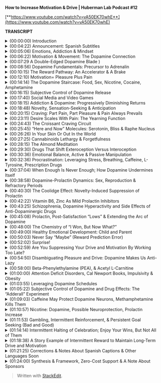 ﻿**How to Increase Motivation & Drive | Huberman Lab Podcast #12**

[**https://www.youtube.com/watch?v=vA50EK70whE**](https://www.youtube.com/watch?v=vA50EK70whE)

**TRANSCRIPT**

<details>
  <summary>(00:00:00) Introduction </summary>
-
  
Welcome to the Huberman Lab Podcast where we discuss science and science-based tools for everyday life. - I'm Andrew Huberman, and I'm a professor of neurobiology and ophthalmology at Stanford School of Medicine. This podcast is separate from my teaching and research roles at Stanford. It is however, part of my desire and effort to bring you zero cost to consumer information about science and science related tools, along those lines I'd like to thank the sponsors of today's podcast.

Our first sponsor is Athletic Greens. Athletic Greens is an all-in-one vitamin mineral probiotic drink. I've been taking Athletic Greens since 2012 and so I'm delighted that they're a sponsor of the podcast. The reason I started taking Athletic Greens is because I found it rather dizzying to know which vitamins and minerals to take and Athletic Greens covers all my bases for vitamins and minerals. It also includes probiotics and there are now a lot of data supporting the fact that probiotics are important for the gut brain access, for immunity for metabolic health, endocrine health, many, many things. So I take Athletic Greens once, sometimes twice a day I mix it with water and a little bit of lemon juice and to me it tastes delicious. If you'd like to try Athletic Greens you can go to athleticgreens.com/huberman and if you do that they'll also give you a year supply of vitamin D3 K2. There are a lot of data now showing that vitamin D3 is important for immune function and a number of other important biological processes. In addition, if you go to athleticgreens.com/huberman you'll get five free travel packs, travel packs make it easy to mix up Athletic Greens when you're in the car, on the plane or generally on the road. So that's Athletic Greens.com to get Athletic Greens. The year supply of vitamin D3 and K2 and the five free travel packs.

Our second sponsor of today's podcast is Headspace. Headspace is a meditation app that makes meditation easy. I've been meditating on and off since I was 16 years old. I'm 45 now. So that's about 30 years of on and off meditation and I confess most of that time it was off, meaning I find it really hard to stick to a meditation practice. A few years ago I discovered Headspace while flying on JetBlue flights 'cause at that time they were offering Headspace as something you could watch instead of TV or movies. And it made me feel great. I'd find that I arrived where I was going, more rested, more relaxed and I got the Headspace app and I started using it daily and I've continued to use it daily. Headspace has a large number of meditations all supported by science. There's also now just a tremendous amount of science supporting a meditation practice for all sorts of things like improved sleep, reduced impulsivity, improved cognition. There are just a myriad of positive effects of meditation. The hardest thing is doing it and Headspace makes that easy. If you wanna try the Headspace app and all the meditations they have, you can go to headspace.com/special offer, and you'll get one month completely free of all the meditations they have that's headspace.com/special offer to get one month free of Headspace.

The third sponsor of today's podcast is magic spoon. Magic spoon is a low carb, grain-free keto friendly cereal. As I've mentioned a few times before on this podcast the way I eat throughout the day has everything to do with when I wanna be alert and when I wanna be sleepy. So in the first part of the day I fast because that enhances alertness. Then I eat keto. So my lunch and my afternoon meals are ketogenic and then in the evening I eat starches and vegetables because those aid the transition to sleep. So for me, magic spoon as a keto cereal is a great snack. It's really tasty. I don't actually mix mine with milk. I just eat it directly. They have a bunch of different flavors. I like the frosted flavor also because it tastes like donuts. And I have a pastry affliction and I love pastries. So magic spoon allows me to remain on keto during the day it's healthy. It tastes great. I really enjoy it. So if you wanna try magic spoon you can go to magicspoon.com/huberman for a variety pack of different flavors. And if you put Huberman at checkout you'll get 5 dollars off the variety pack. That's magicspoon.com/huberman to try a variety pack of different flavors of magic spoon keto grain-free low carb cereal put "Huberman" at checkout you get 5 dollars off.
</details>

<details>
  <summary>(00:04:22) Announcement: Spanish Subtitles </summary>
-
  
A quick note before we begin today's discussion about the neuroscience of motivation. I'm pleased to announce that we have now captioned episodes one and two in Spanish and soon, all the episodes of the Huberman Lab Podcast will be captioned on YouTube in Spanish. We've used some of the revenue from the podcast to hire expert captioners. So it should be accurate. You might catch a mistake here or there a dialect difference from time to time but by our read and by our experts reads, it's all accurate. So we're very pleased that people who speak Spanish and digest information best in Spanish can now digest the information here on the podcast. Thanks to everyone for supporting the podcast which allows us to broaden our reach in these ways and we do hope to expand to other languages in the very near future.
</details>

<details>
  <summary>(00:05:06) Emotions, Addiction & Mindset </summary>
-
  
This month, we're talking all about the neuroscience of emotions and today we're going to talk about an extremely important topic that central to our daily life and that's motivation. We're going to talk about pleasure and reward. What underlies our sense of pleasure or reward. We're going to talk about addictions. You can't have a discussion about pleasure and reward without having a discussion about addictions and the addictive properties of certain substances as well as how to break free of addiction. As well we're going to talk about the neurochemistry of drive and mindset. So all these themes are woven together in the context of emotions. Each one of them of course could also be its own entire month of the podcast and in fact, we are going to have an entire month devoted to addiction and I have a very special guest that's going to be joining us to talk about the science and clinical practices that we know are important for understanding and treating addiction. But for now, let's just talk about the neuroscience of motivation and reward of pleasure and pain because those are central to what we think of as emotions whether or not we feel good, whether or not we feel we're on track in life whether or not we feel we're falling behind.
</details>

<details>
  <summary>(00:06:22) Motivation & Movement: The Dopamine Connection </summary>
-
  
So motivation is fundamental to our daily life. It's what allows us to get out of bed in the morning. It's what allows us to pursue long-term goals or short-term goals, motivation and the chemistry of motivation is tightly wound in with the neurochemistry of movement. In fact, the same single molecule, dopamine is responsible for our sense of motivation and for movement, even though nerves controlling muscles. So again, these are nerves in the spinal cord or brain that move our limbs, the effector chemical they're the one that actually causes the muscles to twitch to contract, is a CDOT Colleen in the brain. Acetylcholine is responsible for focus. However, whether or not we move, whether or not we want to move whether or not we have the desire to overcome barriers of they could be social barriers or financial barriers or time constraints. That depends on this molecule. We call dopamine, it's a fascinating molecule and it lies at the center of so many great things in life and it lies at the center of so many terrible aspects of life namely addiction and certain forms of mental disease.
</details>

<details>
  <summary>(00:07:29 A Double-Edged Dopamine Blade )</summary>
-
  
So if ever there was a double-edged blade in the world of neuroscience it's dopamine. So let's talk about what dopamine is and as always we are going to talk about actionable tools today. We're definitely gonna talk about some things related to supplementation. Although you might be surprised to learn that it's not all just about increasing dopamine and in particular, in some cases that's the wrong thing to do. Sometimes it's appropriate sometimes it's not. More so we're going to talk about tools related to what's called dopamine scheduling, how the way that you're leading your life and the way that you're conceptualizing your goals can actually predict whether or not you're going to continue to pursue those goals. And therefore whether or not you will succeed in achieving those goals As well as whether or not you will quit. There's a fundamental relationship between dopamine released in your brain and your desire to exert effort. And you can actually control the schedule of dopamine release but it requires the appropriate knowledge. This is one of those cases where understanding the way the dopamine system works will allow you to leverage it to your benefit. And if you don't understand the way that dopamine works there's a good chance that it's going to pull you out into the current of life. Meaning the rest of the world is going to control your dopamine schedules. So I'm excited to tell you about today's information. You're gonna learn some basic science. You're gonna learn a lot of tools and these tools I believe are applicable whether or not you're five years old eight years old, 80 years older, anything in between. So let's talk about dopamine.
</details>

<details>
  <summary>(00:08:56) Dopamine Fundamentals: Precursor to Adrenalin </summary>
-
  
Let's get a few basic facts on the table. Dopamine was discovered in the late 1950s and it was discovered as the precursor, meaning the thing from which epinephrin or adrenaline is made. Now that's fundamentally important because this molecule we call dopamine nowadays, we think of as the molecule of reward and pleasure, but actually it is the substrate from which adrenaline is made and in the brain it's the substrate from which epinephrin is made epinephrin is the same thing as adrenaline except in the brain we call it epinephrin. Epinephrin as you may recall from previous podcasts, or if you haven't no problem epinephrin allows us to get into action. It stimulates changes in the blood vessels, in the heart in the organs and tissues of the body that bias us for movement. And if you'd like to learn more about epinephrin you can check out our episode on mastering stress. We talk a lot about it there. Dopamine was initially thought to be just the building block for epinephrin. And it is indeed the chemical building block from which epinephrin is made. However, dopamine does a lot of things on its own. It's not always converted to epinephrin.
</details>

<details>
  <summary>(00:10:15) The Reward Pathway: An Accelerator & A Brake </summary>
-
  
Dopamine is released from several sites in the brain and body, but perhaps the most important one for today's discussion about motivation and reward is something that sometimes just called the reward pathway for the it's sometimes called the mesolimbic reward pathway but it's fundamentally important to your desire to engage in action and it's fundamentally important for people getting addicted to substances or behaviors. So how does this work? Well, you've got a structure in the deep part of your brain called the VTA. It stands for ventral tegmental area. As always you don't have to remember these names, but if you want to I offer them to you for food further googling, research, reading, et cetera, the VTA or ventral tegmental area contains neurons that send what we call axons little wires that spit out dopamine at a different structure called the nucleus accumbens and those two structures VTA and nucleus accumbens form really the core machinery of the reward pathway and the pathway that controls your motivation for anything you can think of them like an accelerator they bias you for action. However, within the reward pathway, there's also a break the break or restriction on that dopamine which controls when it's released and how much it's released is the prefrontal cortex. The prefrontal cortex is the neural real estate right behind your forehead. It's discussed for so many aspects of neuroscience. You hear about it for decision-making , executive function ,for planning, et cetera. And indeed it's responsible for a lot of those. It's this really unique real estate that we were all endowed with as humans, other animals don't have much of it. We have a lot of it and that prefrontal cortex acts as a brake on the dopamine system without that break you would be purely a pleasure seeking animal. You would be purely pleasure seeking. You would have no basis for regulating your behavior in terms of trying to get things that make you feel good.
</details>

<details>
  <summary>(00:12:10) Motivation= Pleasure Plus Pain </summary>
-
  
And that brings us to the important feature of motivation which is that motivation is a two-part process which is about balancing pleasure and pain. Okay. Most people think about motivation and reward and dopamine is just trying to achieve pleasure. And indeed dopamine is released in the brain from the VTA at the* nucleus accumbens. When we experience things that we like. So here's the way to conceptualize this and if you can internalize this in your mind it will really help you as you move through your day trying to understand why you might be motivated or not motivated for certain things. So when you're just sitting around, not doing much of anything, maybe you wake up in bed in the morning. You're thinking about getting up or not. This reward pathway is releasing dopamine at a rate of about three or four times per second. It's kind of firing in a low level. When I say firing me an electrical activity in the neurons. So when you're just around, you feel okay, not depressed not highly motivated, not excited maybe three or four times a second. If suddenly you get excited about something you anticipate something, not receive an award but you get excited in an anticipatory way. Then the rate of firing the rate of activity in this reward pathway suddenly increases to like 30 or 40 times and it has the effect of creating a sense of action or desire to move in the direction of the thing that you're craving. In fact, it's fair to say that dopamine is responsible for wanting and for craving, and that's distinctly different from the way that you hear it talked about normally which is that it's involved in pleasure. So yes, dopamine is released in response to sex. It's released in response to food. It's released in response to a lot of things but it's mostly released in anticipation and craving for a particular thing. It has the effect of narrowing our focus for the thing that we crave and that thing could be as simple as a cup of coffee. It could be as important as a big board meeting. It could be a big, final exam. It could be a, the person that we're excited to meet or see dopamine doesn't care about what you're craving. It just releases at a particular rate.
</details>

<details>
  <summary>(00:14:14) The Dopamine Staircase: Food, Sex, Nicotine, Cocaine, Amphetamine </summary>
-
  
In fact, if we just take a step back and we look at the scientific data on how much the dopamine firing increases in response to different things, you get a pretty interesting window into how your brain works and why you might be motivated or not motivated. Let's say you're hungry, or you're looking forward to a cup of coffee, or you're going to see your partner. Well, your dopamine neurons are firing at a low rate until you start thinking about the thing that you want or the thing that you're looking forward to let's say you're craving chocolate or a good meal, a steak if you like steak or a nice plate of pasta if you like pasta, when you eat that food the amount of dopamine that's released in this reward pathway goes up about 50% above baseline. The neurons there go from firing, three or four times per second to, six or 10 times per second. It really depends and these aren't exact numbers. But if we were to measure the amount of dopamine that's released, it goes up about 50 points, all right. Sex, which is fundamental to our species, continuation and reproduction. Although it doesn't have to be for conceiving children. Sex does release dopamine and it increases dopamine levels about a hundred percent. So basically doubles them. Nicotine of the sort that's in cigarettes or some people are taking nicotine in supplemental form increases the amount of dopamine about 150% above baseline. It also does some other things that we're gonna talk about, but nicotine does that and it's kind of interesting that nicotine would increase the amount of dopamine in your brain very quick, within seconds that's 150 times over baseline as opposed to sex which is a 100 percent above or food which is 50%. Cocaine and amphetamine increase the amount of dopamine that's released a thousand fold within about 10 seconds of consuming the drug.
</details>

<details>
  <summary>(00:16:15) Subjective Control of Dopamine Release </summary>
-
  
However, just thinking about food, about sex, about nicotine if you like nicotine or cocaine or amphetamine can increase the amount of dopamine that's released to the same degree as actually consuming the drug. Now it depends in some cases, for instance the cocaine user, the addict that wants cocaine can't just think about cocaine and increase the amount of that's released about a thousand fold is actually much lower but it's just enough to put them on the motivation track for it to crave that particular thing. Now, there are reasons why you would have brain circuitry like this. I mean, brain circuitry like this didn't evolve to get you addicted brain circuitry like this evolved in order to motivate behaviors toward particular goals, water when you're thirsty , sex in order to reproduce and we're gonna talk about the relationship between estrogen and testosterone and the dopamine system because those hormones actually bias dopamine to be released. These things and these brain areas in neurons were part of the evolutionary history that led to the continuation of our species. Things like cocaine and amphetamine are disastrous for most people because they really so much dopamine and they create these closed loops where people then only crave the particular thing, cocaine, amphetamine that leads to those massive amounts of dopamine release. Most things don't release that level of dopamine.
</details>

<details>
  <summary>(00:17:40) Social Media and Video Games </summary>
-
  
Now, nowadays there's a ton of interest in social media and in video games and there have been some measurements of the amount of dopamine released video games especially video games have a very high update speed where there's novel territory all the time not novelty is a big stimulus of dopamine. Those can release dopamine somewhere between nicotine and cocaine. So very high levels of dopamine release. Social media is an interesting one because the amount of dopamine that's released in response to logging onto social media initially could be quite high but it seems like likely that there's a taper in the amount of dopamine and yet people still get addicted.
</details>

<details>
  <summary>(00:18:15) Addiction & Dopamine: Progressively Diminishing Returns </summary>
-
  
So why, why is it that we can get addicted to things that fail to get to elicit the same massive amount of pleasure that they initially did. Being addicted to something isn't just about the fact that it feels so good that you wanna do it over and over again and that's because of this pleasure pain balance that underlies motivation. So let's look a little bit closer at the pleasure pain balance because there in lies the tools for you to be able to control motivation toward healthy things and avoid motivated behaviors towards things that are destructive for you.
</details>

<details>
  <summary>(00:18:48) Novelty, Sensation-Seeking & Anticipation </summary>
 -
  
There are a lot of reasons why people try novel behaviors whether or not those are drugs or whether or not those are adventure, thrill-seeking things or they seek out new partners they take a new class as you'll notice. I'm not placing any judgment or value on these different behaviors. Although I think it's fair to point out that for most people addictive drugs like cocaine and amphetamine are very destructive. Actually we know that about 15 to 20% of people have a genetic bias towards addiction , you sometimes hear that the first time that you use a drug you can become addicted to it. That's actually not been shown to be true for most things in most people, but for some people that actually is true. And we'll talk a little bit later about why certain people are heavily biased toward becoming addicts on the first use of a particular drug. It's actually very interesting, it has everything to do with whether or not they were formerly addicted to something else but in any case, the way that addiction works and the way that motivation works generally in the non-addictive setting is that when you anticipate something a little bit of dopamine is released, and then when you reach that thing, you're engaged in that thing the amount of dopamine goes up even further but as you repeatedly pursue a behavior and you repeatedly engage with a particular thing let's say you love running or you love chocolate as you eat a piece of chocolate believe it or not, it tastes good and then there's a shift away from activation of dopamine.
</details>

<details>
  <summary>(00:20:15) Craving: Part Pain, Part Pleasure & Pain Always Prevails </summary>
-
  
And there are other chemicals that are released that trigger a low level sense of pain. Now you might not feel it as physical pain but the craving that you feel is both one part dopamine and one part, the mirror image of dopamine which is the pain or the craving for yet another piece of chocolate. And this is a very important and subtle feature of the dopamine system. That's not often discussed. People always talk about just as pleasure. You love social media. So it gives you dopamine. And so you engage in that. You like chocolate, it releases dopamine. So you do that. But for every bit of dopamine that's released there's another circuit in the brain that creates you can think of it as kind of like a downward deflection in pleasure. So you engage in something you really want and there's an increase in pleasure. And then without you doing anything there's a mirror image of that which is a downward deflection in pleasure which we're calling pain. So for every bit of pleasure there is a mirror image experience of pain and they overlap in time very closely. So it's sometimes hard to sense this but try it the next time you eat something really delicious. You'll take a bite, it tastes delicious and part of the experience is to want more of that thing. This is true for any pleasureful experience. Now, the diabolical part about dopamine is that because it didn't evolve in order to get you to indulge in more and more and more of something, what happens is that initially you experience an increase in pleasure and you also experience this increase in pain shortly after or woven in with the pleasure that makes you want more of that thing. But with each subsequent time that you encounter that thing that you pursue, the chocolate that you pursue the lover each time, the experience of dopamine release and pleasure is diminished a little bit. And the diabolical thing is that the pain response is increased a little bit and this is best observed in the context of drug seeking behavior. The first time someone decides to take cocaine or amphetamine, they may do it out of boredom. They may do it out of peer pressure. They may do it to relieve some internal sense. Maybe they're bored, or they're just excited. Maybe they're high in novel novelty seeking. There are a lot of reasons why people might try a drug far too many for us to get into our parks here. Maybe they don't even wanna do it but someone encourages them. They will experience a huge dopamine release and they will feel likely very good. However, the next time they take it it won't feel quite as good. And it won't feel even as good the third time or the next time, but the amount of pain the amount of craving that they experience for the drug will increase over time.
</details>

<details>
  <summary>(00:23:11) Desire Scales With Pain: The Yearning Function </summary>
-
  
So much of our pursuit of pleasure is simply to reduce the pain of craving. So the next time you experienced something, you really like I don't wanna take you out of that experience but it's really important that you notice this that if there's something you really enjoy part of that enjoyment is about the anticipation and wanting of more of that thing and that's the pain system in action. And so we can distinguish between dopamine which is really about pleasure and dopamine which is really about motivation to pursue more in order to relieve or exclude future pain. Let me repeat that. Dopamine isn't as much about pleasure, as much as it is about motivation and desire to pursue more in order to reduce the amount of pain and we are now talking about pain as a psychological pain and a craving although people that miss a lover very badly or that really crave a food very badly, or that are addicted to a drug and can't access, it will experience that as a physical craving and a mental craving the body and brain are linked in this way. It's almost, they'll describe it as painful. They yearn for it. And I think the word yearning is one that's very valuable in this context, because yearning seems to include a whole body experience more than just wanting which could just be up in the mind. So your desire for something is proportional to how pleasureful it is to indulge in that thing but also how much pain you experience when you don't have it.
</details>

<details>
  <summary>(00:24:43) The Croissant Craving Circuit </summary>
-
  
And you can now start to let your mind wander into all sorts of examples of addictions or things that you happen to like, I'll use the example that I sometimes use on here which is my love of croissants. Although several of you pointed out these are called croissant but then it sounds like I'm trying to speak French and I always tried to do that when I was a kid and I went to a bilingual school and it failed then it's gonna fail now. So I'm gonna call them croissants. They're delicious. I love them a really good one makes me wanna eat six. It's true. I have pretty good impulse control, I think but it makes me wanna eat six. I taste it and it tastes so delicious and unless I really force myself to experience the taste of it in my mouth and how flaky I'm getting hungry for it right now and delicious the croissant is mostly the tastes of that croissant makes me want to eat more croissants. Now, eventually blood sugar goes up satiety is reached, et cetera. What happens then? What is satisfaction and satiety about? Well, that's a separate neuromodulator. That's about the neuromodulator serotonin. It's about oxytocin. It's about a hormone system that involves something called prolactin.
</details>

<details>
  <summary>(00:25:45) “Here and Now” Molecules: Serotonin, Bliss & Raphe Nucleus </summary>
-
  
So we're gonna talk about all of those in the book "the Molecule of More" wonderful book those were described as the here and now molecules the ones that allow you to experience your sensations and pleasure in the present and for which the brain stops projecting into the future. So now let's talk about craving and these so-called here and now molecules and how those engage in a kind of push pull balance that will allow you to not just feel more motivated, but also to enjoy the things in life that you are pursuing to a much greater degree. We have neurons in an area of our brain called the raphe R-A-P-H-E The raphe releases serotonin at different places in the brain. Serotonin is the molecule of bliss and contentment for what you already have.
</details>

<details>
  <summary>(00:26:26) In Your Skin Or Out In the World </summary>
-
  
I've talked before about exteroception, exteroception is a focus on the outside world, everything beyond the confines of your skin. I've also talked about interoception of focus on things that are happening internally within the confines of your skin. Dopamine and serotonin can be thought of as related to extra reception. Dopamine makes us focused on things outside us that are beyond what we call our personal space where we actually have to move and take action in order to achieve things and serotonin in general has to do with the things that are in our immediate here and now, hence the description of these as the here and now molecules. So it's interesting to point out that the body and the brain can direct its attention towards things outside us or inside us or split our attention between those. I talked about this in a previous podcast but if you didn't see it, no problem.
</details>

<details>
  <summary>(00:27:25) Cannabinoids Lethargy & Forgetfulness </summary>
-
  
Just understand that dopamine biases us toward thinking about what we don't have, whereas serotonin and some of the related molecules like the endocannabinoids if you picked up on the word cannabinoid, yes it's like cannabis because cannabis attaches to endocannabinoids receptors and the endocannabinoids are receptors that and chemicals that the cannabinoids that you naturally make that are involved in things like forgetting. It's not a coincidence that pot smokers don't have the most terrific memory. You may know a few that have great memories but chances are, they would have even better memories if they weren't pot smokers but you make these molecules that bind to these receptors that make you feel kinda blissed out and content in the present. Those are receptors that exist in us not for sake of consuming THC or marijuana, but for sake of binding of our natural endogenous cannabinoids.
</details>

<details>
  <summary>(00:28:15) The Almond Meditation </summary>
-
  
So you've got these two systems they're kind of like a push pull and if you were to say in the book or wherever you go there you are Jon Kabat-Zinn talks about this meditation practice. That's different than most meditation practices where you eat one almond and you focus all of your attention on the almond the taste of the almond, the texture of the almond. That's really a mindfulness practice that's geared towards trying to take a behavior which is normally about pursuit, normally feeding as we were going to engage in feeding because of dopamine we pursue more of a food because of that pleasure pain relationship I talked about before the focus on the one almond or becoming very present in any behavior that normally would be a kind of extra susceptive pursuit behavior and bring it into the here and now that's a mental trick or a mental task that the mindfulness community has really embraced in order to try and create increased pleasure for what you already have. It's really trying to accomplish a shift from dopamine being released to serotonin in the cannabinoid system, being involved in that behavior. So if you're interested in mindfulness which is something I've talked about before in this podcast and I sort of made some off the cuff jokes about the opposite of mindfulness being mindlessness. Mindfulness is a vast space that is a mindful practice that a lot of people have engaged in. And indeed it can give you deeper appreciation for things that you already have.
</details>

<details>
  <summary>(00:29:30) Drugs That Shift Exteroception Versus Interoception </summary>
-
  
Dopamine has the quality of making people kind of rabidly in pursuit of things. Look at people who are high on cocaine or amphetamine, and they are almost entirely extra receptive drugs like marijuana, the opioids anything that really hits the serotonin system hard tend to make people rather lethargic and content to stay exactly where they are. They don't wanna pursue much at all. Occasionally when people smoke marijuana or consume THC their appetite goes way up and they really wanna consume food. That's because of its effects on insulin and its effects on blood sugar, which is a slightly separate matter. But since some of you, probably your minds might've gone to those either experiences or reports of what pot does, that's why it does that. So you've got these molecules like dopamine that make you focused on the things you want and the things you crave. And then you've got the molecules that make you content with what you have.
</details>

<details>
  <summary>(00:30:36) Emotional Balance, Active & Passive Manipulation </summary>
-
  
So the most important thing, perhaps in creating a healthy emotional landscape is to have a balance between these two neuromodulator systems people that are always in anticipation and desire and seeking that's wonderful for pursuing goals. However, it's terrible for enjoying life and actually those people are actually quite difficult to be around. There's a certain, almost sociopathic element to people who are what they call hyper dopaminergic. People who are always on the dopaminergic scale to the point where they are always pursuing goals. In fact, those people are known to be at least in the psychological spectrum. They can be very manipulative dopamine and the pursuit of something doesn't necessarily have to be high energy and intense from the outside. When you observe it from the outside. In fact, there are people who will manipulate in order to get what they want. This has been shown who have high levels of dopamine release in their brain, but they've learned that a kind of passive manipulation is the best way to maneuver through a particular environment. I don't wanna focus too much on sociopathy because those are kind of extreme examples but it just goes to show that people who identify a goal and realize the series of steps that they need to take in order to achieve that goal can either do it through ethical means or non ethical means they can do it through active pursuit, being the kind of type a person that's always declaring their goals and going after it, posting it on Instagram telling everybody about it, try and recruit others. There's that phenotype there's that kind of signature of dopamine and then there are the people that wanna get what they want, and they're doing it by always serving other people by always taking care of everybody else's needs by always trying to accomplish their goals but through a mode that at least from the outside seems more passive or more about supporting others. Neither of these are good or bad. And that's because dopamine is a molecule. It doesn't care how you reach your goals. It only cares that you reach your goals because the internal sensation is one again of mild pleasure a little bit of pain, although more pain over time. If you're not reaching those goals and it takes you away from the here and now.
</details>

<details>
  <summary>(00:32:36) Procrastination: Leveraging Stress, Breathing, Caffeine, L-Tyrosine, Prescription Drugs </summary>
-
  
So at about this point in the podcast I'm guessing that some you are thinking, okay, great. I want more dopamine. I want to be more motivated. I don't wanna procrastinate as much and I want to be able to experience life. I want these here and now molecules to be released as well. Well, there is a way to do that, but you have to understand the source of procrastination is not one thing. There are basically two kinds of procrastinators or so says the research. The first kind are people that actually really enjoy the stress of the impending deadline. It's the only way they can get into action. These are people that really like the feeling of something being due in an hour and how activated and sharp and focused that makes them feel. Those people are people that are tapping into the epinephrin system, the stress system and for which the stress really tightens their ability to see it creates that soda straw view of the world. It creates an action element in the body that makes them feel like they wanna move. It really eliminates all the distractions for them. So they're actually leveraging stress internal stress in order to achieve a state that they can't seem to otherwise achieve. I won't tell you what to do in order to overcome all kinds of procrastination but from a logical perspective, it makes sense therefore, for those kinds of people to think about other ways that they can get their system into activation, I've talked about this in previous podcasts but a couple of those tools might be the what we called super oxygenation breathing which I admit is not always super oxygenating. So this would be if didn't want it to consume anything. This could be 25 or 30 cycles of in deep inhales and exhales. It's likely to create some anxiety and a low level stress. If you're someone who's prone to panic attacks I wouldn't recommend this, but it's pretty straight forward. It will deploy adrenaline into your system. And you will find that your visual field is focused and you will be able to work and focus better than if you just kinda waited around for some wave of motivation to wash over you. Normally you're waiting for that deadline to come into sight and then that's what the stimulus is. But you can self-direct adrenaline release without ingesting anything. You can also ingest coffee, caffeine or Mate or something like that, which is what I prefer very often to coffee, which has caffeine. Caffeine does release dopamine at low levels how much it releases dopamine it isn't clear. It seems to increase firing in these neurons in the nucleus accumbens by about 30% which is a pretty low level, but it can create agitation so for caffeine sensitive people, that could be a problem. I've talked before about things like L tyrosine the precursor to dopamine or Mucuna Purina. I talked about that in the last episode but if you didn't see that, just to remind you L tyrosine is present in red meats, it's in certain nuts and L tyrosine is the precursor to dopamine. You can supplement L tyrosine. If you like, you will get a big inflection in dopamine but there is a crash associated with it. However, it will increase motivation in the short term not suggesting anyone do this. I wanna be very clear to say what I always say. I'm not a doctor. I don't prescribe anything. I'm a professor. I profess things. You have to know whether or not these things are appropriate for your mental and physical health or not. So you need to consult a doctor. For instance, people who suffer from schizotypal or schizophrenia or mania should probably not be taking supplements that increase their dopamine levels. Now, if you can't increase your level of focus and your level of alertness and your level of motivation using breathing well then there might be something else at play. There are other procrastinators for which they simply are not releasing enough dopamine. They're not making enough dopamine. And for those people there are a variety of things that can increase dopamine. I do suggest you talk to a psychiatrist or doctor I've talked about Mucuna Purina, which is 99.9%. L-DOPA the precursor to dopamine. So there are people that do much better when they take things that increase their dopamine levels. There are antidepressants like Wellbutrin Pru prior own which increase is the other name for it which increased dopamine and epinephrin, it can increase risk of epileptic attacks if you're epileptic. So again, you have to talk to your doctor but they will increase dopamine and motivation and focus.
</details>

<details>
  <summary>(00:37:04) When Enough Is Never Enough; How Dopamine Undermines Itself </summary>
-
  
However, if you think back to our earlier discussion about dopamine, dopamine if it's very high, creates a sense of pleasure and the desire for more, so you can also become a person for which enough is never enough. The only thing that dopamine really wants is more of the thing that releases dopamine and so big inflections in dopamine, whether or not they come from cocaine or whether or not they come from a supplementation, caffeine exercise study regime will just make you want more of something and we've all heard before of growth mindset this incredible discovery of my colleague, Carol Dweck where some of these positive mindsets that the psychology community has put forth as really good for pursuit of goals and pursuit of things that require long bouts of effort. Well, it's wonderful if you can learn to attach dopamine to that process psychologically, but if you're starting to augment the amount of dopamine increase the amount of dopamine through things like supplementation and prescription drugs what's gonna happen is you're not only gonna need to pursue more and more of the sorts of things that are associated with the dopamine. So more doing more studying, more sport more pursuit, higher mountains, more money, more whatever but we know that over time, the mirror image of that the pain of lack of accomplishment will also increase. This is the pleasure pain relationship that we talked about earlier. So in a few moments, I'm gonna talk about how to think about healthy dopamine schedules but I just wanna take a step back for a second and talk a little bit about the flip side of Dolby and what happens after this so-called dopamine crash what mechanisms are installed in us, because believe it or not, there are mechanisms that are installed in all of us that really put the complete and total break on dopamine, why they're there and what they do because you've experienced these before and there are actually ways that you can navigate them. These dopamine crashes are these intentional dopamine suppression mechanisms in order to leverage healthier dopamine schedules and to feel more motivated.
</details>

<details>
  <summary>(00:38:58) Dopamine-Prolactin Dynamics: Sex, Reproduction & Refractory Periods </summary>
-
  
Perhaps one of the most fundamental mechanisms in all humans is the neuro circuitry designed for seeking out mates and for reproduction and that's because the continuation of any one species is the primary driver for any species. That's just the reality. Now I'm removing all context here. So whatever I say, of course, it's on a backdrop of consensual age appropriate species, appropriate context, appropriate all of that. This is not about the sociology of reproduction and sex. This is about the biology, the biology of sex in males and females doesn't matter if it's XX chromosome X Y chromosome X, X, Y X, Y Y doesn't matter. The reality is that dopamine is released on anticipation and consummation of sex and reproduction. And after orgasm, regardless of chromosomal background there's a dramatic decrease in dopamine and an increase in a hormone called prolactin. Now, prolactin is associated with milk let-down in lactating mothers. It's also present in males and in general prolactin creates a sense of lethargy of stillness and lack of desire to move and lack of desire to pursue more of whatever released the dopamine.
</details>

<details>
  <summary>(00:40:30) The Coolidge Effect: Novelty-Induced Suppression of Prolactin </summary>
-
  
Prolactin in fact, sets the refractory period on a male's ability to mate again now this is gonna vary tremendously from individual to individual. It also can, there are data showing that it can vary tremendously from mate pairing to mate pairing the number one thing that releases dopamine is novelty and it is true that the refractory period is shortened by the introduction of novel mates. This was first shown in a kind of classic experiment in of all things in chickens. This is called the Coolidge effect and the story is the story goes and I believe it's a true story, it's actually in all the neuroendocrinology textbooks. So I believe it's true is that president Calvin Coolidge was visiting a chicken farm. They were is being taken around and the person who was hosting the visit showed them a rooster that was Coolidge and his wife were on the visit and said "this rooster copulates thousands of times per day." And Mrs. Coolidge apparently kind of elbowed president Coolidge and said, "ah, you hear that" kind of like pointing out the prowess of this rooster and Coolidge said," yeah but let me ask you a question, same hen or different hens." It turns out it was different hens. And the reason is the introduction of a novel mate increases dopamine levels. And what's interesting about this is that after copulation prolactin goes through the roof and prevents further copulation dopamine crashes but the introduction of some sort of novelty shortens this. Now this is not a ploy for people to change mates often what this is a story about the dopamine and prolactin system that also exists in humans. Now, there are actually things that people in certain communities take in order to bypass these refractory periods. There's actually drugs that increase dopamine suppress prolactin and vice versa. There's actually another way to suppress prolactin.
</details>

<details>
  <summary>(00:42:22) Vitamin B6, Zinc As Mild Prolactin Inhibitors </summary>
-
  
Vitamin B6 is a fairly potent prolactin inhibitor as a zinc. And if you look out there in the literature and for those either in the wellness and cost sports performance community a lot of the so-called quote unquote testosterone boosters are actually combinations of vitamin B6 and zinc which inhibit prolactin and by way of inhibiting prolactin increase dopamine. So they do have some functional effect in that regard. They're not really increasing testosterone directly they're suppressing prolactin levels. And there are clinical conditions like hyperprolactinemia which leads to massive decreases in libido, et cetera. And there are prescription drugs to treat hyperprolactinemia, which of course you should always talk to an endocrinologist about those sorts of prescription drugs. So it's interesting that this very basic mechanism of dopamine and prolactin, this sort of motivation, no more motivation is a system that evolved for reproduction first, but that actually takes place.
</details>

<details>
  <summary>(00:43:25) Schizophrenia, Dopamine Hyperactivity and Side Effects of Anti-Dopaminergic Drugs </summary>
-
  
And you can see in elsewhere in the world, for instance schizophrenia disease that has many different types and facets, but schizophrenia is a case of an often of hyperactivation of the dopamine system so much so that it can make people feel kind of high, they hallucinate, I mean, we're talking very very high or dysregulated dopamine circuits in the brain. One of the treatments for schizophrenia are drugs that block dopamine receptors. And if you have the it's unfortunate, there are so many people that are out on the street these days who have schizophrenia, some of whom are taking their meds, some of who, whom aren't if you ever see somebody on the street that's doing what's it's like a lip smacking and writhing it's actually called tardive dyskinesia. This is a movement disorder that's created by taking these anti dopaminergic drugs. So you can imagine these anti-doping synergic drugs while being very effective in suppressing hallucinations they create these movement problems because of dopamines importance for the movement circuitry so-called pyramidal circuitry for the aficionados. In addition, you sometimes see in males that take these drugs, drugs like haloperidol and the other dopamine blockers that they actually develop breast tissue gynecomastia. So the development of male breast tissue is because of the elevated levels of prolactin because they're suppressing their dopamine so much. Now that's a really extreme case, but maybe perhaps if you see somebody engaging these very strange kind of face riding and body riding behaviors that's actually not a consequence of their mental illness. That's a consequence most often of the drugs that they're taking to treat the mental illness. Those are side effects of those drugs.
</details>

<details>
  <summary>(00:45:08) Prolactin, Post-Satisfaction “Lows” & Extending the Arc of Dopamine </summary>
-
  
Now prolactin is increased any time. We have some really heightened, intense experience. It's not just released after sex and reproduction. Prolactin is released after some major event, it's actually responsible thought for some of postpartum depression for different types of kind of the, the let down the low. I can distinctly remember that after finals or after publishing a big paper, I would be very, very happy but then I'd find that, Oh, you know like what next or things might seem a little bit dimmed or dulled out for the next day or so, or the following week. The timescales on these are gonna vary because some people release a lot of dopamine for a very long time in response to something great and other people have a quick inflection of dopamine and then they're back to feeling not so great. It really varies from person to person. In fact, long ago, I started as I learned about dopamine reward circuitry and the relationship would be between dopamine and prolactin. I started to leverage this, believe it or not. After some major event I would take a couple 100 milligrams of vitamin B6. I think for people who have diabetic neuropathy you need to be careful with vitamin B6 check with your doctor. I was told, although I haven't found the literature on this that it can, in some cases exacerbate peripheral neuropathy, but for most people it's thought to be reasonably safe but again, always check with your physician but I would take some B6 to kind of offset some of that low. And I actually, I don't know if it was subjective or not but it seemed to have somewhat of a positive effect. I also started just internalizing the fact that dopamine is so subjective. There are objective aspects to dopamine and how much is released but there's also some subjective effects to dopamine. And so one of the things that you can do in order to generally just be a happier person especially if you're a person in pursuit of long-term goals of any kind is the longer that you can extend that positive phase of the dopamine release. And the more that you can blunt the pain response to that the better, and you can actually do this cognitively. I used to joke with my lab that when we'd publish a paper I would get really excited, but I wouldn't allow myself to get too excited what I wanted to do instead and what I've still tried to do is try and extend the arc of that positive experience as long as I possibly can simply by thinking back like, Oh, that was really cool. I really enjoy doing that work. I really enjoyed the discovery. I really enjoy doing that with the people that I was working with at the time, what a pleasure that was. I can get this very easily from pictures of people, in things like Costello that I really enjoy trips that I've taken. So you can extend pleasure without having to engage in the behavior over and over. That's extending the arc of that dopamine release as well. It offset some of the pain of not having that experience occur over and over and over again.
</details>

<details>
  <summary>(00:48:00) The Chemistry of “I Won, But Now What?” </summary>
-
  
Now for the high performers out there you're probably familiar with this many people who have a big achievement. Their first thoughts are will now, what what am I gonna do next? How am I ever gonna exceed that? And indeed many people who are very high on this kind of dopamine sensation and novelty seeking scale are prone to addiction. They're prone to the rabid pursuit of external goals of external perception to the neglect of these internal mechanisms that allow them to feel calm and happy. So for people that are very driven, very motivated adopting a practice of being able to engage in the here and now the sort of almond type practices we talked about earlier of learning how to achieve a really good night's sleep on a regular basis through tools and mechanisms I talked about in previous podcasts gives us sort of balance to the pleasure seeking for an offsetting of pain and the pleasure in the here and now. So pleasure is really two things. It's a joy in pursuit but it's also the joy in what you have.
</details>

<details>
  <summary>(00:49:00) Healthy Emotional Development: Child and Parent </summary>
-
  
And there's a beautiful model of emotional development that was developed by Alan shore professor at UCLA and psychiatrist that talks about some of the basics of good infant parent attachment where good parenting that leads to healthy adult relationships and emotion regulation tends to include both sides of this dopamine serotonin spectrum. We talk about the relationship between child and parent typically was the mother, but also father where you can get the child really excited by kind of squealing and ramping them up or talking about something or ice cream or play. And the kid gets very excited. That's the dopaminergic system the anticipation of something that's coming, but as well engaging with children in a way that's really about everything that you have right in the here and now, the reading of the book the kids always seem to ask one more time. One more. They seem to want more of the things that they enjoy but really engaging with them in a way that increases their sense of pleasure for what's right there, as well as giving them a lot of things to be excited about and positive anticipation.
</details>

<details>
  <summary>(00:50:03) Never Say “Maybe” (Reward Prediction Error) </summary>
-
  
Now, having worked years ago with at-risk kids and also with young kids at summer camps and things like that one of the things that you learn is you never say maybe to a kid about a reward. If you say, we might have ice cream later you are essentially saying we are having ice cream. They don't hear the maybe part and it turns out adults don't either. It's really interesting. There's something called reward prediction error. I've talked about this before but I haven't really talked about it deeply in the context of the dopamine system, dopamine, as I've said, is involved in anticipation of wanting, not of having it's involved in motivation toward the thing that you want. And it biases us towards action. Reward prediction, error equals the actual amount of dopamine that's released in response to something versus minus the amount that's expected. Okay. So if you tell a kid, we might have ice cream they hear we're gonna have ice cream and they expect it. And if you later say, well we're not gonna have ice cream and I said, maybe that's actually gonna lead to a much bigger crash in dopamine. It's going to lead to a negative signal, a punishment signal. It's literally going to feel like pain. So kids, you can leverage this. If your parents say maybe they're effectively telling your dopamine system absolutely. Now adults are like this too. If we think something might happen and it doesn't happen there's a big crash in our aspect, in our emotionality and that's because that dopamine system goes from firing about three to four times per second to about 10 or 15 times per second in the possibility that something might happen possibility is deeply woven into our biology of the dopamine and motivation system, as a way for us presumably in ancient times to explore novel territories and get a sense that maybe there's water there. Maybe there are mates there. Maybe there's better food there maybe there's resources there. The maybe is important thing that in language terms maybe means maybe, but in neuro-biological terms maybe means perhaps there's going to be the surprise of an even bigger dopamine reward.
</details>

<details>
  <summary>(00:52:02) Surprise! </summary>
-
  
And the one thing dopamine loves more than anything else is surprise. When we get something positive, we go to the mailbox we're expecting some bills and you open it up and you get a letter from somebody you haven't thought about in a long time. And you adore that person. That's a huge dopamine release. It actually triggers neuroplasticity. You probably never forget that because of the way that dopamine Gates' plasticity. When we get an, a surprise of something that we didn't want, also it creates plasticity. So the surprise, novelty, motivation, and reward they're all woven into this package that we call dopamine. And the cool thing is you can actually regulate this whole system in a way that will steer you or lean you towards more positive anticipation of things in life and less disappointment. It's simply a matter of adjusting what we call the dopamine schedule.
</details>

<details>
  <summary>(00:52:59) Are You Suppressing Your Drive and Motivation By Working Too Late? </summary>
-
  
Okay. A couple things before we continue, we're gonna talk about attention deficit in a few minutes. But before that, I wanna talk about something that I've mentioned before in previous podcasts, but that you may not be aware of and if you're aware of you may still be doing, which is severely injuring your ability to release dopamine it's creating a sense of disappointment in ways that are most likely hurting you mentally and physically. And that's the blunting of dopamine by viewing light in the middle of the night I realized this is not a discussion about sleep and circadian rhythms, but the data now are so strong showing that viewing bright light from about 10:00 PM to 4:00 AM too often triggers activation of this circuit called the habenula So this is eye to It goes from your retina to a structure called the habenula H-A-B-E-N-U-L-A Then from the habenula to some of this reward circuitry and it suppresses the activation of the reward. Circuitry, not just in that moment, but to things that you normally positively anticipate and pursue. And the reason I'm bring this up now is because I haven't really gone into depth on the dopamine system before now, you understand that you have this very precious reward system. That's kind of a double-edged sword. It needs to be taken care of and treated well. You wanna use it, but not overuse it, et cetera but getting bright light exposure in the middle of the night is reducing your capacity to release dopamine. So it's not just about the sleep that you're not getting in that time. It's also that you're not getting the dopamine that would otherwise be available to you. So you're actually taking, think of light in the middle of the night as a kind of antagonist is kind of a blocker of dopamine. Maybe that'll help you. If you're somebody who has to work in the middle of the night and you wanna bypass this dopamine suppression please see the episode about jet lag and shift work because there are a lot of tips there that will allow you to do that in order to understand how to control the dopamine system how to leverage it for a better life.
</details>

<details>
  <summary>(00:54:50) Disambiguating Pleasure and Drive: Dopamine Makes Us Anti-Lazy </summary>
-
  
You need to understand the results of a very important experiment. This experiment was able to separate pleasure from motivation. It's a very simple, but like many simple experiments a very elegant experiment, what they did and this has now been done in animals. and in humans, they offered rats food. It was a food that they particularly liked and the animals would lever press for a pellet of food kind of classic experiment that eat the food and they presumably liked the food because they were motivated, press the lever and eat it. Great. They took other rats. They eliminated the dopamine neurons. You can do this by injection of a neurotoxin that destroys these neurons. So they actually had no dopamine in their brain. They have no ability to release dopamine and they gave them a lever that rats would sit there and they'd hit the lever and they'd eat the food. They're still enjoyed the food. So you say, well, okay so dopamine is involved in motivation. It is involved in pleasure. No, it absolutely is. They could still enjoy the food, but if they moved the rat literally one body length away from the lever. What they found was the animals that had dopamine would move over to the lever, press it and eat. And the ones, the rats that did not have dopamine available to them, wouldn't even move one body lane, one rat length to the lever in order to press it and get the food. Dopamine, therefore is not about the ability to experience pleasure, it is about motivation for pleasure. This has been repeated in humans in a variety of different scenarios. You can't really do the lever press thing quite as easily but we know that people have low levels of dopamine are simply less motivated even though they can achieve pleasure. And this has serious ramifications for the fact that now, quote unquote pleasure or ways to induce things that we believe give us pleasure are everywhere. And they're within reach. We don't have to forage for our food. There's lot of highly processed, high sugar high fat foods. There's also foods that are healthy, that tastes good but they're hopefully they're pretty easy to get all that different people have different access to things, of course, but dopamine isn't about the ability to experience pleasure. It's about how motivated you are to reach those pleasures. And so many of you are probably thinking, wow I'm not a very motivated person. Like you talked about the one kind of procrastination earlier. What about when I just feel kind of met about life now for some of you, there may be a real clinical depression and you should talk to a professional. There are very good prescription drugs that can really help people. There's also great non drug treatments of psychotherapy and other treatments that are being developed in addition to psychotherapy in the various kinds of psychoanalysis, et cetera, that one can use. I think the data really points to the fact that a combination of pharmacology and talk therapies are generally best. And there are a huge range of these things. I know many of you are in these professions. We're not gonna talk about that right now.
</details>

<details>
  <summary>(00:58:00) Beta-Phenylethylamine (PEA), & Acetyl L-Carnitine </summary>
-
  
There's a compound. That's kind of interesting in the supplement space that isn't MaCuna appearing, L-DOPA it's not L tyrosine that isn't promoting massive releases of dopamine or even dopamine alone but a combination of dopamine and serotonin. And it's an intriguing molecule it's sold over the counter. Again, you have to check with your healthcare provider before you would take anything or remove anything. That's very important, which is, but it's, fenal ethyl fenal Ethel aiming, or P-E-A pea or beta fenal Ethel aiming releases dopamine at low levels but also serotonin and low level. So it's kind of a cocktail of the motivation molecules as well as the quote unquote here and now molecules. And people's response to this varies widely but many people report feeling heightened sense of mental acuity wellbeing, et cetera. It is a bit of a stimulant like anything that triggers activation of the dopamine and norepinephrine pathway but is an interesting supplement. I actually haven't tried it before. So I can't report on my own experiences. I will point you however, to examine.com. It wouldn't be a Huberman Lab Podcast episode. If I didn't point you to examine.com this incredible free resource where you can put in any supplement. And it will tell you the quote unquote human effect matrix it'll point you to the various studies. We always provide a link to this in the caption. It's an amazing resource. So you can go there to explore more but I haven't talked about beta Fino, L Ethel, Amy and before in previous podcasts and I wanted to add it to the list of things that tap into the dopamine system that are in this. I guess we call it now the supplementation space. I personally am fascinated by these supplements and the things that exist out there that are non-prescription that seem to, at least in some people have positive effects. For instance, last episode we talked about CDOT L-carnitine, which there are several papers that report antidepressant effects as well as positive effects on other things, sperm health, ovarian health, et cetera. I learned from a colleague that acetyl L-carnitine in Europe is actually a prescription drug in the US it's sold over the counter. So I guess, depending on where you're listening to this the availability might vary. And as always, I put the caveat, you have to check with your healthcare provider, if it's right for you but I'm fascinated by the fact that these things exist and that they lie somewhere between prescription drugs and doing nothing. And that makes them interesting compounds. And I think that P-E-A beta fennel ethylamine is yet another one of the, of such compounds.
</details>

<details>
  <summary>(01:00:00) Attention Deficit Disorders, Cal Newport Books, Impulsivity & Obesity </summary>
-
  
I going to talk a lot about attention deficit and attention deficit hyperactivity disorder in a future episode, but I do wanna mention it today in the context of dopamine and impulsivity. So ADHD or ADD so attention deficit hyperactivity disorder, ADD our clinical diagnoses. I think a lot of people nowadays walk around and say I have ADD or you have ADD and indeed one can create a sort of ADD by attention switching all the time. I'm a big fan of Cal Newport. He wrote the book" deep work." I believe he was the one who said context switching is terrible for the brain. It's like the worst thing for the brain because then the brain learns to context, switch and real deep work productivity, learning of all kinds good relationships of all kinds really come from depth of experience not from breadth of experience within the moment. And so I think it's important to know that there's clinical ADHD and ADD and then there's the kind that people are kind of inducing and through distraction and social media and phones, et cetera. And those can sometimes lead to clinical ADHD and ADD But I wanna talk about ADHD and ADD in kids just briefly the drugs that are normally given to treat those conditions ADHD and ADD are things like Adderall things that have very amphetamine, light qualities and structures, and you might ask, why would they do that? Well, it turns out that in kids these activate that for brain circuitry the break that exists on the deeper mesolimbic circuitry. So as you recall, there's the VTA and nucleus accumbens as the kind of accelerators on dopamine. And then there's the prefrontal cortex which acts as a break and can limit impulsivity. And those drugs tend to increase the activity of neurons in that pathway, the prefrontal cortex and it reduces impulsivity. In fact, there's a experiment described in the book "the molecule of more," which is really interesting where they looked at impulsivity in obese children and it turns out they did this experiment in a safe way that they looked at kids both obese kids and non obese kids and their willingness to cross a very busy highway. And it turns out that the obese kids got hit by cars more often than non obese children. It turns out this was a virtual reality experiment and it had nothing to do with the fact that they were obese or limitations on movement or speed of movement. It was that the obese children were more impulsive in a variety of contexts not just in this virtual crossing the street thing. And it turns out the data point to the fact that impulsivity at age 10 is actually predictive of overeating disorders at a later stage in life. So some of these drugs that are designed to create heightened activity in the braking system the decelerator of the reward pathway are designed to reduce impulsivity because they suppress the release of dopamine and they allow, hopefully they allow children and it and when they become adults to better control the schedule of dopamine release.
</details>

<details>
  <summary>(01:03:55) Leveraging Dopamine Schedules </summary>
-
  
So now let's talk about what is a dopamine schedule and how you can leverage this in order to have heightened levels of motivation but not get so much dopamine that you're experiencing or a crash afterwards. And also, so that you can experience heightened pleasure from the various pursuits that you are engaged in life. I know many of you are interested in tools that will allow you to be more motivated to focus longer, sleep better. That's really what the Huberman Lab Podcast is all about but always framed in the context of neuro-biological principles and objective mechanisms. There are some tools that we can apply to the dopamine system and motivation that can really improve our ability to stay in pursuit of things, as well as enjoy things after we've achieved our goals, or even an route, our goals. And here's the key principle. Dopamine is very subjective. Meaning you can either allow yourself to experience the pleasure of reaching a milestone of achieving or some craving or not. Now that won't work in the extreme cases of drugs like cocaine and amphetamine, but it's actually pretty powerful what one can do with the subjective system.
</details>

<details>
  <summary>(01:05:22) Subjective Control of Dopamine and Drug Effects: The “Adderall” Experiment </summary>
-
  
In fact, I'm gonna describe to you an experiment that highlights just how powerful the subjective readout or the subjective interpretation of a given experience really can be. Even at the level of pharmacology. I love examples of subjective effects over things that would otherwise seem hardwired because they really illustrate the interplay between our cognition, our belief system and what would otherwise be these, just plug and chug kind of mechanisms of, you eat X amount of chocolate or you drink X amount of water after being water deprived for a certain amount of time. And you get X amount of dopamine. Here's the experiment. The experiment was just published on March 18, 2021. So very recently, and the title of the experiment is expectation for stimulant type modifies caffeine is effects on mood and cognition and this was done in college students. And it's a fascinating study. What they did is they gave college students either placebo essentially nothing or 200 milligrams of caffeine. 200 milligrams of caffeine is about what's in a well, a typical coffee like a medium coffee that you buy a drip coffee or a coffee that you'd make at home. It's a fair amount of caffeine. If you were to take in pill form it would definitely make you feel more alert unless you were one of those mutants literally mutants that is insensitive to caffeine. And those mutants are pretty rare. So they took 65 undergraduate students in college. They randomized them to either placebo or caffeine and they told them that they were either getting caffeine or Adderall. Now, Adderall cognitively carries a very different expectation. College students know Adderall to be a much stronger stimulant than caffeine. They know it to create a sort of high. This is the way the students described it and they thought that it would increase their level of focus and their ability to perform work. So it was really interesting is there was definitely an effect of placebo versus caffeine. That's not surprising, however, right, you take a placebo you may or may not feel more alert but you take 200 milligrams of caffeine very likely you're gonna feel very alert but there was also an effect of whether or not the students thought they were getting caffeine or Adderall. The subjects receiving caffeine reported feeling more stimulated, anxious, and motivated than the subjects that received the placebo. Okay. But the ones that expected Adderall reported stronger amphetamine effects. So they felt much more high. They performed better on a working memory test. And in general, they had all the increased cognitive effects that would have been seen with Adderall but they were only ingesting caffeine. And so this shows an interaction between the drug caffeine and the expectation that it was Adderall. So it led to heightened performance simply because the students thought they were getting Adderall. And I don't know whether or not they told them at the end that it wasn't Adderall. I doubt that they did this. If you wanna look it up the study was published in the journal of experimental clinical psychopharmacology. The paper is Looby L-O-O-B-Y at all. And again, it was just published March 18th, 2021 speaks to the fact that yes, there are so-called placebo effects but this is different than placebo. This is a belief effect about what the specific reactions to a given stimulant ought to be. And I think this is very important because I think that it points to the fact that the top down the kind of higher level cognitive processes are impacting even the most basic fundamental aspects of the say dopamine release or our mountain adrenaline release or epinephrin release in ways that can positively impact performance. In this case, it was a positive improvement in working memory and focus.
</details>

<details>
  <summary>(01:09:03) Caffeine May Protect Dopamine Neurons, Methamphetamine Kills Them </summary>
-
  
As long as we were talking about caffeine I'd like to point out a study. That's really interesting. This was published in journal of neuroscience which is the society for neurosciences kind of flagship journal. It's their journal. It's a good journal and what they showed was that caffeine can increase dopamine release in the brain by about 30%. That wasn't surprising. I even said that earlier, but what they also showed is that it has a protective effect on dopamine neurons. So caffeine in some cases may not just increase dopamine release but it might actually have a protective effect on dopamine neurons. Now that's distinctly different from some claims that drugs like MDMA ecstasy have been it's been argued can, are neurotoxic for things like dopamine and serotonin neurons. The study that was published about that in the journal science, which is an extremely prestigious excellent journal later, it was shown that it wasn't MDMA ecstasy that was given in that case. It was actually amphetamine, which is known to destroy dopaminergic and serotonergic neurons. So what does this mean? This means that low levels of caffeine may at least in a few studies be protective for dopamine neurons over time that MDMA ecstasy something that's in clinical trials right now for the treatment of trauma PTSD of various kinds and depression but still illegal at this point in time may although it doesn't appear yet from any published studies destroy dopaminergic neurons, perhaps origin, urgent neuron. So there's a real asterix and a question mark there but amphetamine and in particular methamphetamine is very destructive for dopaminergic neurons. So I don't think any of us needed any additional reasons to avoid methamphetamine. This drug that creates huge increases in dopamine and then huge crashes from that dopamine, very destructive drug.
</details>

<details>
  <summary>(01:10:57) Nicotine: Dopamine, Possible Neuroprotection, Prolactin Increase </summary>
-
  
But in addition to that seems to destroy dopaminergic neurons from time to time, I've talked about nicotine on here, not smoking because obviously smoking is bad lung cancer's bad for health, et cetera, but nicotine in supplemental form I've mentioned that a very famous neuroscientists Nobel prize winning scientists choose a lot of Nicorette. I know other people that you Nicorette they believe in its neuroprotective effects for Parkinson's and Alzheimer's and indeed nicotine can stimulate dopamine release. We talked about that earlier whether or not it has a protective effect isn't clear the protective effects might be through the noradrenergic and acetylcholine systems. Those findings are still unclear but it is interesting to note that nicotine can increase prolactin. Somewhat. There are a couple of studies I'd be happy to link to them in the caption that shows that nicotine taken too much over too long periods of time can also increase prolactin which again is the opposite side of dopamine.
</details>

<details>
  <summary>(01:11:53) Gambling, Intermittent Reinforcement, & Persistent Goal Seeking (Bad and Good) </summary>
-
  
So today we've talked a lot about the dopamine system and those kinds of schedules that will allow craving or addiction, but what's the schedule of dopamine. That's going to allow you to maximize on your pursuit of pleasure and your elimination of pain. And we get the answer to that from our good friend gambling, the reason gambling works the reason why people will throw their lives away. The reason why people go back again and again and again to places like Las Vegas and Atlantic city is because of the hope and anticipation it's as those are cities in places built on dopamine, they are leveraging your dopamine system. And I realized that there are experienced gamblers. There are people that enjoy gambling. I'll actually just say, I like sitting at the roulette table. I was take a designated amount of money. It's not much, I enjoy playing a little bit of roulette. I certainly enjoy when I win. I certainly don't like it when I lose but I do it cheerly for the pleasure of playing. And I do it very seldom. I don't have a gambling problem. And if I did, I'd probably tell you but I don't have a gambling problem. Yet people throw away the entire lives on gambling. And as a friend of mine who's a certified addiction treatment specialist tells me that gambling addiction is a particularly sinister because the next time really could be the thing that changes everything. Unlike other addictions the next time really could change everything. And that's embedded in the mind of the gambling addict and rarely does it work out in favor of the wellbeing of the gambling addict and their family. However, the intermittent reinforcement schedule was discovered long ago by scientific researchers. So this is the slot machine that every once in a while gives you a wind to keep you playing. This is the, the probability of winning on the craps table or the roulette table, or at blackjack just often enough that you're willing to buy tickets, head out there play again, go downstairs again from your room even though you swore you were done for the night intermittent reinforcement is the most powerful form of dopamine reward schedule to keep you doing something so we can export that. We can use it for good. If there's something that you're pursuing in life whether or not it's an academic goal or a financial goal, a relationship goal.
</details>

<details>
  <summary>(01:14:14) Intermittent Halting of Celebration; Enjoy Your Wins, But Not All of Them </summary>
-
  
One of the things that you can do to ensure that you will remain on the path to that goal for a very long time, and that you will continue to exceed your previous performance as well as continue to enjoy the dopamine release that occurs when you hit the milestones that you want to achieve is to occasionally remove reward subjectively, let's say you set out a goal of making I'm gonna make this quantitative with respect to finances 'cause it just is an easy description but this could also be in sport. This could be in school. This could be in music could be in anything creative endeavors but let's say you set out a certain financial goal or let's say you wanna get a certain number of followers on whatever social media platform as you reach each one of those goals. You should know now that the amount of dopamine is not going to peak. It's actually going to diminish and make you crave more the key to avoiding that crash but to still keep it in healthy levels that will allow you to continue. Your pursuit is as you are, stair casing toward your goal. Maybe that's dollars, maybe that's followers maybe that's grades maybe that's some other metric it's metals or trophies. You actually want to blunt the reward response for some of those intermediate goals. Now I'm not telling you should celebrate your wins but I'm telling you not to celebrate all of them. Whereas a good friend of mine who recently fortunately for him had a great financial success. He asked me and somebody else a good friend of mine. Who's very tuned into dopamine reward schedules understands how they work at a really deep level. And he said," I don't know what to do next." And we said," Oh, well, that's simple, You should just give most of it away." And this wasn't a ploy to receive any of the money ourselves. This was really about reducing the impact of that reward. Now hopefully giving them money away. If you already have enough of it would be something that was rewarding in and of itself. But if you're a student who's pursuing goals in university or you're an athlete, who's pursuing goals it actually makes sense from a rational perspective. Once you understand these mechanisms to hit a new high point of performance, or to get that A-plus or a for you if it's an A-minus, et cetera and to tell yourself, okay, that was good. But to actually actively blunt the reward to not go and celebrate too intensely, because in doing that you keep your dopamine system in check and you ensure that you're gonna stay on the path of continued pursuit not just for that thing, but for all things big increases in dopamine leads to big crashes in dopamine and big increases in dopamine up the ante. They increase the extent to which you are willing to invest time and energy in order to achieve goals and rewards that may be out of your reach. You never really know if you're going to succeed. So to make this crystal clear, celebrate your wins but don't celebrate every win. That's one way that you can ensure that you're going to continue down the path of progress. And I think most of the learning tools that are in schools are about reward for genuine performance. They are about encouraging us. We do have to believe that we can perform well. One of the hallmarks of growth mindset is the internalization that we're not getting it right yet. The word yet is very important. And also the sense that we reward our good behavior, our good performance, but not every time. One way to do this is to actually take the reward and reinforcement out of your own hands and your own mind. And you tell somebody that they are in control of whether or not you're allowed to feel good about your wins. Now, I realize it's very unnatural for most people but if you're somebody who simply going to be in pursuit and you're going to really register your wins, and you think that that's gonna actually make you a better performer it will in the short term, but not in the longterm. So you can lift the what Las Vegas and Atlantic city and other gambling mechanisms and places have known for a long time. They lifted it from the scientists. You can now take it back and you can start to leverage that. And you just make it intermittent. You reward yourself, not on a predictable schedule so not every other time or every third time or every 10th time, but sometimes it's three in a row then not at all for 10 days. So reward is important. Self reward is critically important but make sure that you're not doing it on such a predictable schedule that you burn out these dopamine circuits or that you undercut your own ability to strive and achieve.
</details>

<details>
  <summary>(01:18:38) A Story Example of Intermittent Reward to Maintain Long-Term Drive and Motivation </summary>
-
  
Actually have a story from graduate school which I was forced into an intermittent reinforcement schedule that I do believe has served me very well in my scientific career and other aspects of life. My graduate advisor was an amazing scientist. Unfortunately, she passed away but amazing scientists and amazing human being with a very dry and somewhat cruel sense of humor. Her name was Barbara Chapman, and we published a paper in the journal, science and science nature and cell are considered the big three the most competitive journals to publish in. And I had a first author paper in science. It was really exciting to me. I was a graduate student. I was very excited about the discovery. I was excited that it was in science. I was just thrilled. And I remember when the paper finally got accepted because it had involved a ton of revisions and a lot of very hard work. And she came in and she said," paper got accepted." I was super excited and she just kind of sat there and nodded, and I said "are we gonna celebrate, are we gonna have a party?" Or what, like, what are we gonna do it? And I'll never forget her answer. She said," I think we should skip this one." And I thought she was joking. And I said," what do you mean skip this one?" We're gonna publish the paper. He said, yeah, we're gonna publish the paper. But she said, " maybe when you get like four more maybe three, maybe two too." And I thought she was messing with me and she wasn't messing with me. And she was right. We never had a party. We had a celebration for that paper. I think she was really trying to instill two ideas in me. One is that the work itself was what was supposed to be most rewarding. That practice of experimentation a writing the paper, the experience of achieving something they worked very hard at and that did indeed feel amazing. I actually can still feel it in my body. Now, the excitement. So there's a, still a dopamine release or that arc is going very long. This would be almost 20 years ago now that this happened. So that's remarkable. The other one is that she's right. We never went out and celebrated and we did celebrate other wins other papers in the future and things of that sort. But she was either consciously or subconsciously putting me on an intermittent reward schedule. And to this day when something really good happens I actually hesitate as to whether or not I wanna internalize that and celebrate whether I wanna tell anybody which is its own form of celebration because then you're getting positive feedback. And so I'm very cautious with how I deploy dopamine release in response to wins. It's certainly not the only way that I've navigated my career. There are a number of other principles I incorporate but intermittent reward for wins for achievements is a very powerful way to ensure that you will stay on the path of pursuit.
</details>

<details>
  <summary>(01:21:25) Corrections & Notes About Spanish Captions & Other Languages Soon </summary>
-
  
At this point in the podcast I'd like to take a moment to address some corrections. I made some errors in previous episodes. They weren't major errors but a couple of you pointed them out and it's important to me that we strive for accuracy. So the first one was I talked in a previous episode about the potential benefits for some people, not all of ashwagandha and its role in blunting cortisol and a way of offsetting medium term, and some long-term stress. It's a supplement that I've benefited from. It works through the GABA system and some other systems, someone pointed out a study that admittedly was done in rats. I point I was focusing mainly on studies in humans during the episode, but they point out a study that was done in rats that showed that long-term administration of ashwagandha could actually create some negative effects mainly on the fibroid and perhaps even the cortisol system maybe the melatonin system. I just wanna acknowledge that study. I'll reference it in the caption again that was a rat study. I was focused on human studies. Please go to examine.com. Put in ashwagandha will tell you the various effects on different aspects of brain and body. It will also link to the pub med articles that are relevant there it is called the human effect matrix 'cause that's only focused on humans. That's one of the reasons I like examined.com as it's focused on human studies, again a wonderful free resource, but I do appreciate that you pointed out that study because I do want people to be aware of the range of effects that these various compounds can have as well. A couple of times in previous episodes I said five HTP and not five HT five HT is serotonin five HTP is a precursor to a serotonin. I was talking about supplements and compounds that can stimulate the release of serotonin. In the previous episode, I was actually referring to it in a context for which I don't personally like to take five HTP. That's just my own bias for reasons I described in that episode. But if you heard me say five HTP when I meant to say five HT, I apologize. And then last, I just wanna point out again something that I mentioned at the beginning which is that the Huberman Lab Podcast is now subtitled in Spanish episodes one and two as well as our welcome video are in Spanish. The other ones will be subtitled soon. You can expect that within the next couple of weeks. So if you know Spanish speaking people who prefer to digest the information in Spanish or that's, you can look forward to the Spanish subtitles. You need to activate those in the caption feature on YouTube. Unfortunately, we don't have Spanish dubbing over on the audio platforms.
</details>

<details>
  <summary>(01:24:00) Synthesis & Framework, Zero-Cost Support & A Note About Sponsors </summary>
-
  
I realized once again, we've covered a lot of material. Hopefully you now know far more about the dopamine system reward and motivation than you did at the beginning of this podcast. Hopefully you also understand the other side of dopamine and reward, which is pain and the balance of this pleasure pain system, as well as the molecules that we call or that were described in the molecule of more book, I should say as the here and now molecules things like serotonin and the endocannabinoids. We talked about a variety of supplement based tools, things like vitamin B6 and zinc as they relate to prolactin P-E-A Very interesting compound again I've never tried it very interesting definitely in use out there L-DOPA MuCuna appearings talked about caffeine, talked about nicotine. Talk about how some of the effects of Adderall can be created purely cognitively without actually ingesting Adderall, simply by telling people they're ingesting Adderall giving them caffeine. Very interesting study that I referenced a little bit earlier, and we talked about scheduling dopamine adopting the intermittent reward schedule for yourself in order to ensure long-term engagement with pursuits that I hope are healthy pursuits and ones that serve you well this was by no means an exhaustive coverage of all things, dopamine and motivation. It was by no means. The only time that we're gonna talk about dopamine and motivation, next episode we're gonna continue to talk about emotions from yet another perspective but hopefully you have enough now to think about in the meantime, and that you can consider adopting in your own life and practices as always. I really wanna thank you for your time and attention. If you learned something useful today, please pass it along. One of the things that we teach in science that I think is really wonderful to adopt in general in life is this idea of watch one, do one, teach one. This is what we tell graduate students and med students and post-docs watch somebody do something, learn it then do it, apply it, see if it works for you and then teach it. So it's usually not watch one, do one, teach one. It's usually watch one do 20 teach as many people as you possibly want. I'm not looking for attribution. These are tools that are grounded in neuroscience for which I can't claim attribution. I'm just passing them along so that you can adopt them if you like and pass them along. If you think people can benefit from them, many of you have continued to ask how you can help support the Huberman Lab Podcast. If you like what we're doing here. And you like the information that we're sharing please click subscribe on the YouTube channel. That really helps us as well. If you wanna hit the notifications button, that will allow you to make sure you don't miss any episodes. Typically we release episodes every Monday but in the future we may release episodes as well as short clips. More often than that as well If you want to subscribe on Apple or Spotify or both that's a great help to us. And on Apple, you have the opportunity to leave us up to a five star review. We do use the comment section here on YouTube to inform future content and to address any questions and clear up any miss communications or misconceptions that might arise. So please put your questions, your comments and your suggestions for future content. In the comment section below. The other way to support us is to check out our sponsors that were mentioned at the beginning of the podcast. The links to those sponsors are in the captions. As well we've set up a Patreon account which is patreon.com/andrewhuberman. That allows you to support the podcast at any level that you like as well. Because we mentioned supplements from time to time throughout the podcast and people always ask about what brands and sources we use or suggest for those supplements. We partnered with Thorne T-H-O-R-N-E Thorne supplements are known to be among the most stringent supplements in terms of the specificity of what's in the bottle matches what's on the label. The quality of the ingredients is exceedingly high the Mayo Clinic and all the major sports organizations are partnered with Thorne because of that stringency and that commitment to rigor. If you'd like to see the supplements that I personally take as well as get 20% off any of the supplements that Thorne makes you can go to thorne.com/u, that's the letter U, slash Huberman (thorne.com/u/huberman). And you can see what I take and any of those supplements as well as any of the other products on the Thorne site will be available to you at 20% off that's thorne.com/u/huberman to get 20% off any of the supplements that Thorne makes. Finally, I wanna thank you for your time and attention today. I hope you learned a lot and that you learned a lot of possible tools that you could incorporate into your life as it relates to motivation and emotion. Thank you for your interest in science. (soft music)
</details>

> Written with [StackEdit](https://stackedit.io/).
